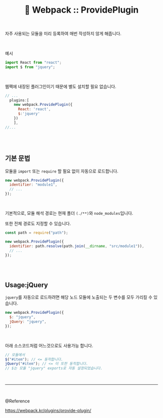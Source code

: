 # <div align="center">🌈 Webpack :: ProvidePlugin</div>

<br>

자주 사용되는 모듈을 미리 등록하여 매번 작성하지 않게 해줍니다.

<br>

예시

```jsx
import React from "react";
import $ from "jquery";
```

<br>

웹팩에 내장된 플러그인이기 때문에 별도 설치할 필요 없습니다.

```jsx
// ...
  plugins:[
    new webpack.ProvidePlugin({
      React: 'react',
      $:'jquery'
    })
    ],
//...
```

<br>
<br>

## 기본 문법

모듈을 `import` 또는 `require` 할 필요 없이 자동으로 로드합니다.

```jsx
new webpack.ProvidePlugin({
  identifier: "module1",
  // ...
});
```

<br>

기본적으로, 모듈 해석 경로는 현재 폴더 `(./**)`와 `node_modules`입니다.

또한 전체 경로도 지정할 수 있습니다.

```jsx
const path = require("path");

new webpack.ProvidePlugin({
  identifier: path.resolve(path.join(__dirname, "src/module1")),
  // ...
});
```

<br>
<br>

## Usage:jQuery

`jquery`를 자동으로 로드하려면 해당 노드 모듈에 노출되는 두 변수를 모두 가리킬 수 있습니다.

```jsx
new webpack.ProvidePlugin({
  $: "jquery",
  jQuery: "jquery",
});
```

<br>

아래 소스코드처럼 어느것으로도 사용가능 합니다.

```jsx
// 모듈에서
$("#item"); // <= 동작합니다.
jQuery("#item"); // <= 이 또한 동작합니다.
// $는 모듈 "jquery" exports로 자동 설정되었습니다.
```

<br>

---

<br>

@Reference

https://webpack.kr/plugins/provide-plugin/
